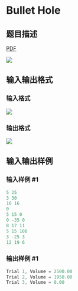 # Bullet Hole

## 题目描述

[problemUrl]: https://uva.onlinejudge.org/index.php?option=com_onlinejudge&Itemid=8&category=10&page=show_problem&problem=750

[PDF](https://uva.onlinejudge.org/external/8/p809.pdf)

![](https://cdn.luogu.com.cn/upload/vjudge_pic/UVA809/c7b0730ffd67203db503c13f7c4dddc52484df4b.png)

## 输入输出格式

### 输入格式

![](https://cdn.luogu.com.cn/upload/vjudge_pic/UVA809/8eb211b2099b1899e075a66c2998d14ba011888d.png)

### 输出格式

![](https://cdn.luogu.com.cn/upload/vjudge_pic/UVA809/a3600c006e79c3ddeea707ce517c697999dc00f0.png)

## 输入输出样例

### 输入样例 #1

```cpp
5 25
3 30
10 16
0
5 15 0
0 -35 0
8 17 11
5 15 100
3 -25 3
12 19 6
```


### 输出样例 #1

```cpp
Trial 1, Volume = 2500.00
Trial 2, Volume = 1950.00
Trial 3, Volume = 0.00
```


